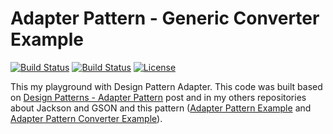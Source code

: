 # Adapter Pattern - Generic Converter Example

[![Build Status](https://travis-ci.org/leandrocgsi/adapter-pattern-generic-converter-example.svg?branch=master)](https://travis-ci.org/leandrocgsi/adapter-pattern-generic-converter-example)
[![Build Status](https://circleci.com/gh/leandrocgsi/adapter-pattern-generic-converter-example.svg?&style=shield)](https://circleci.com/gh/leandrocgsi/adapter-pattern-generic-converter-example/)
[![License](https://img.shields.io/badge/license-Apache%20License%202.0-blue.svg?maxAge=2592000)](https://github.com/leandrocgsi/adapter-pattern-generic-converter-example/blob/master/LICENSE.txt)

This my playground with Design Pattern Adapter. This code was built based on [Design Patterns - Adapter Pattern](https://www.tutorialspoint.com/design_pattern/adapter_pattern.htm) post and in my others repositories about Jackson and GSON and this pattern ([Adapter Pattern Example](https://github.com/leandrocgsi/adapter-pattern-example) and [Adapter Pattern Converter Example](https://github.com/leandrocgsi/adapter-pattern-converter-example)).
